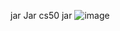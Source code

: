 jar Jar cs50 jar 
![image](https://github.com/user-attachments/assets/f5089b44-a8bf-4899-8fa5-5ae515b29226)
